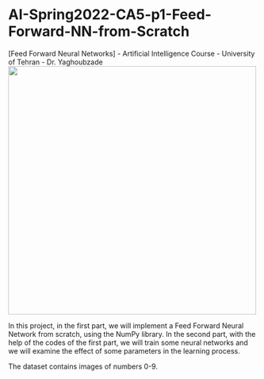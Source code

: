 # AI-Spring2022-CA5-p1-Feed-Forward-NN-from-Scratch
[Feed Forward Neural Networks] - Artificial Intelligence Course - University of Tehran - Dr. Yaghoubzade
<img src="https://github.com/Aliw7979/AI-Spring2021-CA5-p1-Feed-Forward-NN-from-Scratch/blob/main/nn.png?raw=true" width=500 align='center'>

In this project, in the first part, we will implement a Feed Forward Neural Network from scratch, using the NumPy library. In the second part, with the help of the codes of the first part, we will train some neural networks and we will examine the effect of some parameters in the learning process.

The dataset contains images of numbers 0-9.

